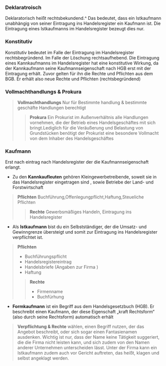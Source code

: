 ### Deklaratroisch
Deklaratorisch heißt rechtsbekundend.^
Das bedeutet, dass ein Istkaufmann unabhängig von seiner Eintragung ins Handelsregister ein Kaufmann ist.
Die Eintragung eines Istkaufmanns im Handelsregister bezeugt dies nur.


### Konstitutiv

Konstitutiv bedeutet im Falle der Eintragung im Handelsregister rechtsbegründend.
Im Falle der Löschung rechtsaufhebend. 
Die Eintragung eines Kannkaufmanns im Handelsregister hat eine konstitutive Wirkung, da der Kannkaufmann seine Kaufmannseigenschaft nach HGB erst mit der Eintragung erhält.
Zuvor gelten für ihn die Rechte und Pflichten aus dem BGB. Er erhält also neue Rechte und Pflichten (rechtsbegründend)

### Vollmachthandlungs & Prokura
>  **Vollmachthandlungs**
>Nur für Bestimmte handlung & bestimmte geschäfte Handlungen berechtigt
>>  **Prokura**
>> Ein Prokurist im Außenverhältnis alle Handlungen vornehmen, die der Betrieb eines Handelsgeschäftes mit sich bringt.Lediglich für die Veräußerung und Belastung von Grundstücken benötigt der Prokurist eine besondere Vollmacht von dem Inhaber des Handelsgeschäftes


### Kaufmann
Erst nach eintrag nach Handelsregister der die Kaufmannseigenschaft erlangt.
- Zu den **Kannkaufleuten** gehören Kleingewerbetreibende, soweit sie in das Handelsregister eingetragen sind ,
 sowie Betriebe der Land- und Forstwirtschaft
>**Pflichten**
>Buchführung,Offenlegungpflicht,Haftung,Steueliche Pflichten
>>**Rechte** 
>> Gewerbsmäßiges Handeln, Eintragung ins Handelsregister 
- Als **Istkaufmann** bist du ein Selbstständiger, der die Umsatz- und Gewinngrenze übersteigt und somit zur Eintragung ins Handelsregister verpflichtet ist.
>**Pflichten**
>- Buchführungspflicht
>- Handelsregistereintrag
>- Handelsbriefe (Angaben zur Firma )
>- Haftung
>>**Rechte**
>>- Firmenname
>> - Buchfürhung
- **Formkaufmann** ist ein Begriff aus dem Handelsgesetzbuch (HGB). Er beschreibt einen Kaufmann, der diese Eigenschaft „kraft Rechtsform“ (also durch seine Rechtsform) automatisch erhält
>**Verpflichtung & Rechte**
>wählen, einen Begriff nutzen, der das Angebot beschreibt, oder sich sogar einen Fantasienamen ausdenken. Wichtig ist nur, dass der Name keine Tätigkeit suggeriert, die die Firma nicht leisten kann, und sich zudem von den Namen anderer Unternehmen unterscheiden lässt. Unter der Firma kann ein Istkaufmann zudem auch vor Gericht auftreten, das heißt, klagen und selbst angeklagt werden.
